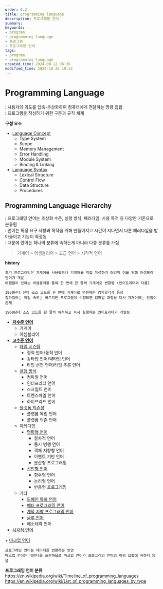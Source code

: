 ```yaml
---
order: 0.2
title: programming language
description: 프로그래밍 언어
summary:
keywords:
- program
- programming language
- 프로그램
- 프로그래밍 언어
tags:
- program
- programming language
created_time: 2024-09-12 06:36
modified_time: 2024-10-25 19:33
---
```


# Programming Language
: 사용자의 의도를 압축-추상화하여 컴퓨터에게 전달하는 명령 집합  
: 프로그램을 작성하기 위한 구문과 규칙 체계  

**구성 요소**
- [Language Concept](./concept/index.md)
  - Type System
  - Scope
  - Memory Management
  - Error Handling
  - Module System
  - Binding & Linking 
- [Language Syntax](./syntax/index.md)
  - Lexical Structure
  - Control Flow
  - Data Structure
  - Procedures



## Programming Language Hierarchy
: 프로그래밍 언어는 추상화 수준, 실행 방식, 패러다임, 사용 목적 등 다양한 기준으로 분류됨  
: 언어는 특정 요구 사항과 목적을 위해 만들어지고 시간이 지나면서 다른 패러다임을 받아들이고 기능이 확장됨  
: 때문에 언어는 하나의 분류에 속하는게 아니라 다중 분류를 가짐  

> 기계어 > 어셈블리어 > 고급 언어 > 시각적 언어


**history**
```
초기 프로그래밍은 기계어를 사용했으나 기계어를 직접 작성하기 어려워 이를 위해 어셈블리 언어가 개발
어셈블리 언어는 어셈블러를 통해 한 번에 한 줄씩 기계어로 변환됨 (인터프리터와 다름)

1950년대 전체 소스 코드를 한 번에 기계어로 변환하는 컴파일러가 등장
컴파일러는 작업 속도는 빠르지만 프로그램이 수정되면 컴파일 과정을 다시 거쳐야하는 단점이 존재

1960년대 소스 코드를 한 줄씩 해석하고 즉시 실행하는 인터프리터가 개발됨
```


- **[저수준 언어](./low-level-language.md)**
  - 기계어
  - 어셈블리어
- **[고수준 언어](./high-level-language.md)**
  - [타입 시스템](./type-based-language.md)
    - 정적 언어/동적 언어
    - 강타입 언어/약타입 언어
    - 타입 선언 언어/타입 추론 언어
  - [실행 방식](./execution-based-language.md)
    - 컴파일 언어
    - 인터프리터 언어
    - 스크립트 언어
    - 트랜스파일 언어
    - 하이브리드 언어
  - [플랫폼 의존성](./platform-based-language.md)
    - 플랫폼 독립 언어
    - 플랫폼 의존 언어  
  - 패러다임
    - [명령형 언어](./imperative-language.md)
      - 절차적 언어  
      - 동시 병행 언어
      - 객체 지향형 언어
      - 이벤트 기반 언어
      - 분산형 프로그래밍
    - [선언형 언어](./declarative-language.md)
      - 함수형 언어
      - 논리형 언어 
      - 반응형 프로그래밍
  - 기타
    - [도메인 특화 언어](./domain-specific-language.md)
    - [메타 프로그래밍 언어](./meta-programming-language.md)
    - [계약 지향 프로그래밍 언어](./contract-oriented-language.md)
    - [글루 언어](./glue-language.md)
    - 에소테릭 언어
- [시각적 언어](./visual-language.md)


\+ [마크업 언어](./markup-language.md)

```
프로그래밍 언어는 데이터를 변환하는 반면  
마크업 언어는 데이터를 표현하므로 마크업 언어가 프로그래밍 언어의 하위 집합에 속하지 않음
```


**프로그래밍 언어 분류**   
https://en.wikipedia.org/wiki/Timeline_of_programming_languages  
https://en.wikipedia.org/wiki/List_of_programming_languages_by_type  